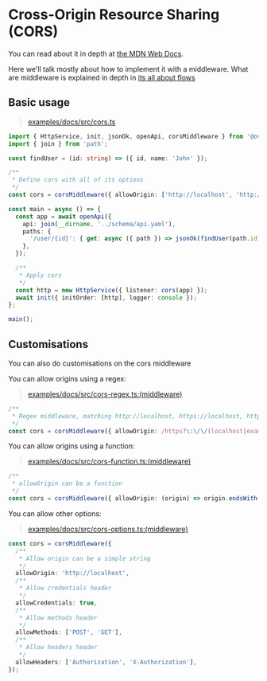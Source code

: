 # Cross-Origin Resource Sharing (CORS)

You can read about it in depth at [the MDN Web Docs](https://developer.mozilla.org/en-US/docs/Web/HTTP/CORS).

Here we'll talk mostly about how to implement it with a middleware. What are middleware is explained in depth in [its all about flows](./its-all-about-flows.md)

## Basic usage

> [examples/docs/src/cors.ts](https://github.com/ovotech/laminar/tree/main/examples/docs/src/cors.ts)

```typescript
import { HttpService, init, jsonOk, openApi, corsMiddleware } from '@ovotech/laminar';
import { join } from 'path';

const findUser = (id: string) => ({ id, name: 'John' });

/**
 * Define cors with all of its options
 */
const cors = corsMiddleware({ allowOrigin: ['http://localhost', 'http://example.com'] });

const main = async () => {
  const app = await openApi({
    api: join(__dirname, '../schema/api.yaml'),
    paths: {
      '/user/{id}': { get: async ({ path }) => jsonOk(findUser(path.id)) },
    },
  });

  /**
   * Apply cors
   */
  const http = new HttpService({ listener: cors(app) });
  await init({ initOrder: [http], logger: console });
};

main();
```

## Customisations

You can also do customisations on the cors middleware

You can allow origins using a regex:

> [examples/docs/src/cors-regex.ts:(middleware)](https://github.com/ovotech/laminar/tree/main/examples/docs/src/cors-regex.ts#L4-L11)

```typescript
/**
 * Regex middleware, matching http://localhost, https://localhost, http://example.com, https://example.com
 */
const cors = corsMiddleware({ allowOrigin: /https?\:\/\/(localhost|example\.com)/ });
```

You can allow origins using a function:

> [examples/docs/src/cors-function.ts:(middleware)](https://github.com/ovotech/laminar/tree/main/examples/docs/src/cors-function.ts#L4-L11)

```typescript
/**
 * allowOrigin can be a function
 */
const cors = corsMiddleware({ allowOrigin: (origin) => origin.endsWith('.com') });
```

You can allow other options:

> [examples/docs/src/cors-options.ts:(middleware)](https://github.com/ovotech/laminar/tree/main/examples/docs/src/cors-options.ts#L4-L25)

```typescript
const cors = corsMiddleware({
  /**
   * Allow origin can be a simple string
   */
  allowOrigin: 'http://localhost',
  /**
   * Allow credentials header
   */
  allowCredentials: true,
  /**
   * Allow methods header
   */
  allowMethods: ['POST', 'GET'],
  /**
   * Allow headers header
   */
  allowHeaders: ['Authorization', 'X-Authorization'],
});
```

